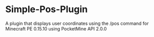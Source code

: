 # Simple-Pos-Plugin
A plugin that displays user coordinates using the /pos command for Minecraft PE 0.15.10 using PocketMine API 2.0.0
